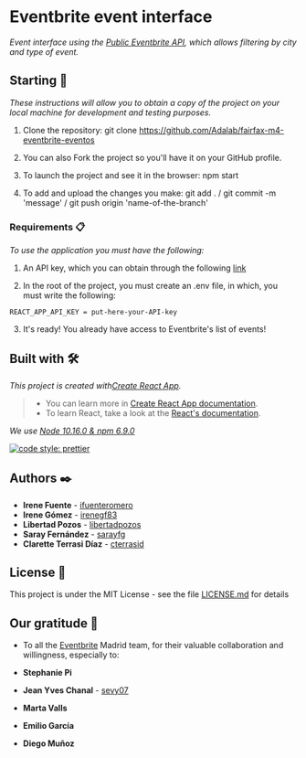 # Eventbrite event interface

_Event interface using the [Public Eventbrite API](https://www.eventbrite.com/platform/api), which allows filtering by city and type of event._

## Starting 🚀

_These instructions will allow you to obtain a copy of the project on your local machine for development and testing purposes._

1. Clone the repository: git clone https://github.com/Adalab/fairfax-m4-eventbrite-eventos

2. You can also Fork the project so you'll have it on your GitHub profile.

3. To launch the project and see it in the browser: npm start

4. To add and upload the changes you make: git add . / git commit -m 'message' / git push origin 'name-of-the-branch'

### Requirements 📋

_To use the application you must have the following:_

1. An API key, which you can obtain through the following [link](https://www.eventbrite.com/platform/)

2. In the root of the project, you must create an .env file, in which, you must write the following:
```
REACT_APP_API_KEY = put-here-your-API-key
```

3. It's ready! You already have access to Eventbrite's list of events!

## Built with 🛠️

_This project is created with[Create React App](https://github.com/facebook/create-react-app)._
>- You can learn more in [Create React App documentation](https://facebook.github.io/create-react-app/docs/getting-started).
>- To learn React, take a look at the [React's documentation](https://reactjs.org/).

_We use [Node 10.16.0 & npm 6.9.0](https://nodejs.org/es/download/)_

[![code style: prettier](https://img.shields.io/badge/code_style-prettier-ff69b4.svg?style=flat-square)](https://github.com/prettier/prettier)


## Authors ✒️

* **Irene Fuente** - [ifuenteromero](https://github.com/ifuenteromero)
* **Irene Gómez** - [irenegf83](https://github.com/irenegf83)
* **Libertad Pozos** - [libertadpozos](https://github.com/libertadpozos)
* **Saray Fernández** - [sarayfg](https://github.com/sarayfg)
* **Clarette Terrasi Díaz** - [cterrasid](https://github.com/cterrasid)

## License 📄

This project is under the MIT License - see the file [LICENSE.md](LICENSE.md) for details

## Our gratitude 🎁

* To all the [Eventbrite](https://www.eventbrite.com/) Madrid team, for their valuable collaboration and willingness, especially to:

* **Stephanie Pi**
* **Jean Yves Chanal** - [sevy07](https://github.com/sevy07)
* **Marta Valls**
* **Emilio García**
* **Diego Muñoz**
